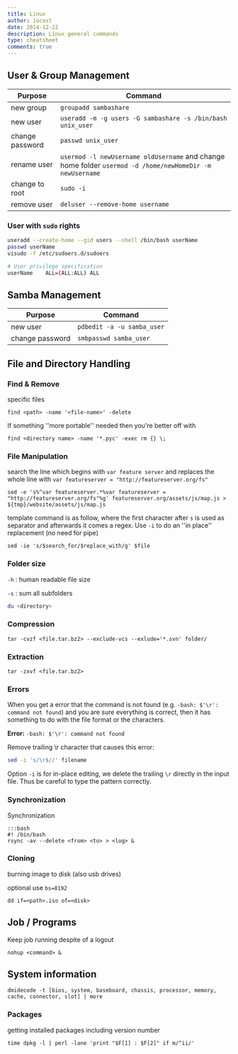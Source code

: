 ```yaml
---
title: Linux
author: iocast
date: 2014-12-22
description: Linux general commands
type: cheatsheet
comments: true
---
```


## User & Group Management


Purpose            | Command
------------------ | -------------------------------
new group          | `groupadd sambashare`
new user           | `useradd -m -g users -G sambashare -s /bin/bash unix_user`
change password    | `passwd unix_user`
rename user				 | `usermod -l newUsername oldUsername` and change home folder `usermod -d /home/newHomeDir -m newUsername`
change to root  	 | `sudo -i`
remove user        | `deluser --remove-home username`


### User with `sudo` rights

```bash
useradd --create-home --gid users --shell /bin/bash userName
passwd userName
visudo -f /etc/sudoers.d/sudoers

# User privilege specification
userName    ALL=(ALL:ALL) ALL
```

## Samba Management

Purpose            | Command
------------------ | -------------------------------
new user           | `pdbedit -a -u samba_user`
change password    | `smbpasswd samba_user`


## File and Directory Handling

### Find & Remove

specific files

	find <path> -name '<file-name>' -delete


If something ''more portable'' needed then you're better off with

	find <directory name> -name '*.pyc' -exec rm {} \;


### File Manipulation

search the line which begins with `var feature server` and replaces the whole line with `var featureserver = "http://featureserver.org/fs"`

	sed -e 's%^var featureserver.*%var featureserver = "http://featureserver.org/fs"%g' featureserver.org/assets/js/map.js > ${tmp}/website/assets/js/map.js

template command is as follow, where the first character after `s` is used as separator and afterwards it comes a regex. Use `-i` to do an ''in place'' replacement (no need for pipe)

	sed -ie 's/$search_for/$replace_with/g' $file


### Folder size

`-h`
: human readable file size

`-s`
: sum all subfolders

```bash
du <directory>
```

### Compression

```
tar -cvzf <file.tar.bz2> --exclude-vcs --exlude='*.svn' folder/
```

### Extraction

```
tar -zxvf <file.tar.bz2>
```

### Errors

When you get a error that the command is not found (e.g. `-bash: $'\r': command not found`) and you are sure everything is correct, then it has something to do with the file format or the characters.

**Error:** `-bash: $'\r': command not found`

Remove trailing \r character that causes this error:
```bash
sed -i 's/\r$//' filename
```
Option `-i` is for in-place editing, we delete the trailing `\r` directly in the input file. Thus be careful to type the pattern correctly.





### Synchronization

Synchronization

	:::bash
	#! /bin/bash
	rsync -av --delete <from> <to> > <log> &


### Cloning
burning image to disk (also usb drives)

optional use `bs=8192`

	dd if=<path>.iso of=<disk>



## Job / Programs

Keep job running despite of a logout

	nohup <command> &


## System information

	dmidecode -t [bios, system, baseboard, chassis, processor, memory, cache, connector, slot] | more


### Packages
getting installed packages including version number

	time dpkg -l | perl -lane 'print "$F[1] : $F[2]" if m/^ii/'
